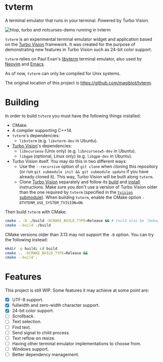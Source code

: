 # tvterm

A terminal emulator that runs in your terminal. Powered by Turbo Vision.

![htop, turbo and notcurses-demo running in tvterm](https://user-images.githubusercontent.com/20713561/137407902-27538f99-dc0e-47a8-9bf2-0705733d8a8c.png)

`tvterm` is an experimental terminal emulator widget and application based on the [Turbo Vision](https://github.com/magiblot/tvision) framework. It was created for the purpose of demonstrating new features in Turbo Vision such as 24-bit color support.

`tvterm` relies on Paul Evan's [libvterm](http://www.leonerd.org.uk/code/libvterm/) terminal emulator, also used by [Neovim](https://github.com/neovim/libvterm) and [Emacs](https://github.com/akermu/emacs-libvterm).

As of now, `tvterm` can only be compiled for Unix systems.

The original location of this project is https://github.com/magiblot/tvterm.

# Building

In order to build `tvterm` you must have the following things installed:

* CMake.
* A compiler supporting C++14.
* `tvterm`'s dependencies:
    * `libvterm` (e.g. `libvterm-dev` in Ubuntu).
* [Turbo Vision](https://github.com/magiblot/tvision#build-environment)'s dependencies:
    * `libncursesw` (Unix only) (e.g. `libncursesw5-dev` in Ubuntu).
    * `libgpm` (optional, Linux only) (e.g. `libgpm-dev` in Ubuntu).
* Turbo Vision itself. You may do this in two different ways:
    * Use the `--recursive` option of `git clone` when cloning this repository (or run `git submodule init && git submodule update` if you have already cloned it). This way, Turbo Vision will be built along `tvterm`.
    * Clone [Turbo Vision](https://github.com/magiblot/tvision) separately and follow its [build](https://github.com/magiblot/tvision#build-environment) and [install](https://github.com/magiblot/tvision#build-cmake) instructions. Make sure you don't use a version of Turbo Vision older than the one required by `tvterm` (specified in the [`tvision` submodule](https://github.com/magiblot/tvterm/tree/master/deps)). When building `tvterm`, enable the CMake option `-DTVTERM_USE_SYSTEM_TVISION=ON`.

Then build `tvterm` with CMake:

```sh
cmake . -B ./build -DCMAKE_BUILD_TYPE=Release && # Could also be 'Debug', 'MinSizeRel' or 'RelWithDebInfo'.
cmake --build ./build
```

CMake versions older than 3.13 may not support the `-B` option. You can try the following instead:

```sh
mkdir -p build; cd build
cmake .. -DCMAKE_BUILD_TYPE=Release &&
cmake --build .
```

# Features

This project is still WIP. Some features it may achieve at some point are:

- [x] UTF-8 support.
- [x] fullwidth and zero-width character support.
- [x] 24-bit color support.
- [ ] Scrollback.
- [ ] Text selection.
- [ ] Find text.
- [ ] Send signal to child process.
- [ ] Text reflow on resize.
- [ ] Having other terminal emulator implementations to choose from.
- [ ] Windows support.
- [ ] Better dependency management.
